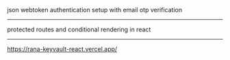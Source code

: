 json webtoken authentication setup with email otp verification
‎‎<hr />
‎protected routes and conditional rendering in react
‎‎‎<hr />
https://rana-keyvault-react.vercel.app/
